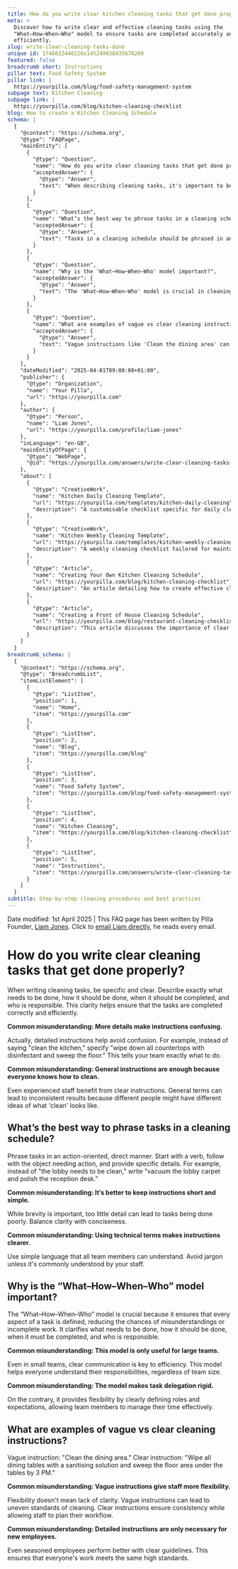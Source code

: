 ```yaml
---
title: How do you write clear kitchen cleaning tasks that get done properly?
meta: >
  Discover how to write clear and effective cleaning tasks using the
  "What–How–When–Who" model to ensure tasks are completed accurately and
  efficiently.
slug: write-clear-cleaning-tasks-done
unique id: 1746622446226x145249938435676260
featured: false
breadcrumb short: Instructions
pillar text: Food Safety System
pillar link: |
  https://yourpilla.com/blog/food-safety-management-system
subpage text: Kitchen Cleaning
subpage link: |
  https://yourpilla.com/blog/kitchen-cleaning-checklist
blog: How to create a Kitchen Cleaning Schedule
schema: |
  {
    "@context": "https://schema.org",
    "@type": "FAQPage",
    "mainEntity": [
      {
        "@type": "Question",
        "name": "How do you write clear cleaning tasks that get done properly?",
        "acceptedAnswer": {
          "@type": "Answer",
          "text": "When describing cleaning tasks, it's important to be specific and clear about what needs to be done, how it should be carried out, when it should be completed, and who is responsible. For example, instead of just saying 'clean the kitchen,' specify tasks like wiping down all countertops with disinfectant and sweeping the floor. Details like these help ensure tasks are performed correctly and consistently."
        }
      },
      {
        "@type": "Question",
        "name": "What’s the best way to phrase tasks in a cleaning schedule?",
        "acceptedAnswer": {
          "@type": "Answer",
          "text": "Tasks in a cleaning schedule should be phrased in an action-oriented and direct manner. Starting tasks with a verb, specifying the object, and adding details provide clarity. For example, wording like 'vacuum the lobby carpet and polish the reception desk' is effective and guides staff precisely on what to do."
        }
      },
      {
        "@type": "Question",
        "name": "Why is the 'What–How–When–Who' model important?",
        "acceptedAnswer": {
          "@type": "Answer",
          "text": "The 'What–How–When–Who' model is crucial in cleaning tasks as it reduces misunderstandings and incomplete work. This model ensures every aspect of a task is clearly defined, which helps in clarifying responsibilities and managing timelines across any team size, ensuring efficiency and effectiveness."
        }
      },
      {
        "@type": "Question",
        "name": "What are examples of vague vs clear cleaning instructions?",
        "acceptedAnswer": {
          "@type": "Answer",
          "text": "Vague instructions like 'Clean the dining area' can lead to inconsistent standards. A clear instruction such as 'Wipe all dining tables with a sanitising solution and sweep the floor area under the tables by 3 PM' ensures consistency and allows staff to plan their workflow effectively."
        }
      }
    ],
    "dateModified": "2025-04-01T09:00:00+01:00",
    "publisher": {
      "@type": "Organization",
      "name": "Your Pilla",
      "url": "https://yourpilla.com"
    },
    "author": {
      "@type": "Person",
      "name": "Liam Jones",
      "url": "https://yourpilla.com/profile/liam-jones"
    },
    "inLanguage": "en-GB",
    "mainEntityOfPage": {
      "@type": "WebPage",
      "@id": "https://yourpilla.com/answers/write-clear-cleaning-tasks-done"
    },
    "about": [
      {
        "@type": "CreativeWork",
        "name": "Kitchen Daily Cleaning Template",
        "url": "https://yourpilla.com/templates/kitchen-daily-cleaning",
        "description": "A customisable checklist specific for daily cleaning requirements in kitchen areas."
      },
      {
        "@type": "CreativeWork",
        "name": "Kitchen Weekly Cleaning Template",
        "url": "https://yourpilla.com/templates/kitchen-weekly-cleaning",
        "description": "A weekly cleaning checklist tailored for maintaining hygiene and order in kitchen spaces."
      },
      {
        "@type": "Article",
        "name": "Creating Your Own Kitchen Cleaning Schedule",
        "url": "https://yourpilla.com/blog/kitchen-cleaning-checklist",
        "description": "An article detailing how to create effective cleaning schedules for kitchen spaces."
      },
      {
        "@type": "Article",
        "name": "Creating a Front of House Cleaning Schedule",
        "url": "https://yourpilla.com/blog/restaurant-cleaning-checklists",
        "description": "This article discusses the importance of clear and detailed front of house cleaning checklists in restaurants."
      }
    ]
  }
breadcrumb_schema: |
  {
    "@context": "https://schema.org",
    "@type": "BreadcrumbList",
    "itemListElement": [
      {
        "@type": "ListItem",
        "position": 1,
        "name": "Home",
        "item": "https://yourpilla.com"
      },
      {
        "@type": "ListItem",
        "position": 2,
        "name": "Blog",
        "item": "https://yourpilla.com/blog"
      },
      {
        "@type": "ListItem",
        "position": 3,
        "name": "Food Safety System",
        "item": "https://yourpilla.com/blog/food-safety-management-system"
      },
      {
        "@type": "ListItem",
        "position": 4,
        "name": "Kitchen Cleaning",
        "item": "https://yourpilla.com/blog/kitchen-cleaning-checklist"
      },
      {
        "@type": "ListItem",
        "position": 5,
        "name": "Instructions",
        "item": "https://yourpilla.com/answers/write-clear-cleaning-tasks-done"
      }
    ]
  }
subtitle: Step-by-step cleaning procedures and best practices
---
```


Date modified: 1st April 2025 | This FAQ page has been written by Pilla Founder, [Liam Jones](https://yourpilla.com/profile/liam-jones). Click to [email Liam directly](https://mailto:liam@yourpilla.com), he reads every email.

# How do you write clear cleaning tasks that get done properly?

When writing cleaning tasks, be specific and clear. Describe exactly what needs to be done, how it should be done, when it should be completed, and who is responsible. This clarity helps ensure that the tasks are completed correctly and efficiently.

**Common misunderstanding: More details make instructions confusing.**

Actually, detailed instructions help avoid confusion. For example, instead of saying "clean the kitchen," specify "wipe down all countertops with disinfectant and sweep the floor." This tells your team exactly what to do.

**Common misunderstanding: General instructions are enough because everyone knows how to clean.**

Even experienced staff benefit from clear instructions. General terms can lead to inconsistent results because different people might have different ideas of what 'clean' looks like.

## What’s the best way to phrase tasks in a cleaning schedule?

Phrase tasks in an action-oriented, direct manner. Start with a verb, follow with the object needing action, and provide specific details. For example, instead of "the lobby needs to be clean," write "vacuum the lobby carpet and polish the reception desk."

**Common misunderstanding: It’s better to keep instructions short and simple.**

While brevity is important, too little detail can lead to tasks being done poorly. Balance clarity with conciseness.

**Common misunderstanding: Using technical terms makes instructions clearer.**

Use simple language that all team members can understand. Avoid jargon unless it's commonly understood by your staff.

## Why is the “What–How–When–Who” model important?

The “What–How–When–Who” model is crucial because it ensures that every aspect of a task is defined, reducing the chances of misunderstandings or incomplete work. It clarifies what needs to be done, how it should be done, when it must be completed, and who is responsible.

**Common misunderstanding: This model is only useful for large teams.**

Even in small teams, clear communication is key to efficiency. This model helps everyone understand their responsibilities, regardless of team size.

**Common misunderstanding: The model makes task delegation rigid.**

On the contrary, it provides flexibility by clearly defining roles and expectations, allowing team members to manage their time effectively.

## What are examples of vague vs clear cleaning instructions?

Vague instruction: "Clean the dining area." Clear instruction: "Wipe all dining tables with a sanitising solution and sweep the floor area under the tables by 3 PM."

**Common misunderstanding: Vague instructions give staff more flexibility.**

Flexibility doesn't mean lack of clarity. Vague instructions can lead to uneven standards of cleaning. Clear instructions ensure consistency while allowing staff to plan their workflow.

**Common misunderstanding: Detailed instructions are only necessary for new employees.**

Even seasoned employees perform better with clear guidelines. This ensures that everyone's work meets the same high standards.
